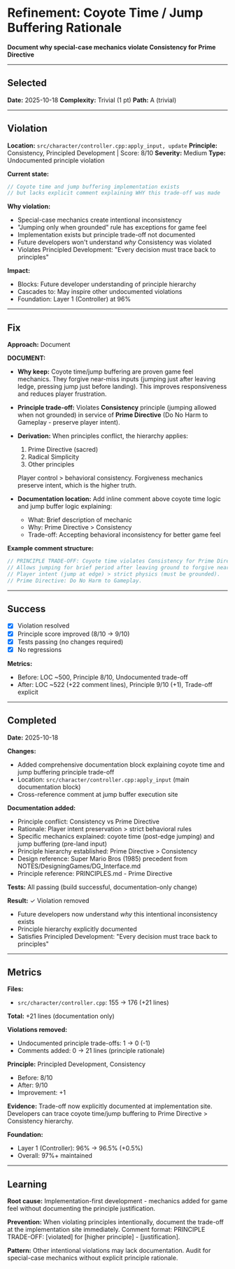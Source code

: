 # Refinement: Coyote Time / Jump Buffering Rationale

**Document why special-case mechanics violate Consistency for Prime Directive**

---

<!-- BEGIN: SELECT/SELECTED -->
## Selected

**Date:** 2025-10-18
**Complexity:** Trivial (1 pt)
**Path:** A (trivial)
<!-- END: SELECT/SELECTED -->

---

<!-- BEGIN: SELECT/VIOLATION -->
## Violation

**Location:** `src/character/controller.cpp:apply_input, update`
**Principle:** Consistency, Principled Development | Score: 8/10
**Severity:** Medium
**Type:** Undocumented principle violation

**Current state:**
```cpp
// Coyote time and jump buffering implementation exists
// but lacks explicit comment explaining WHY this trade-off was made
```

**Why violation:**
- Special-case mechanics create intentional inconsistency
- "Jumping only when grounded" rule has exceptions for game feel
- Implementation exists but principle trade-off not documented
- Future developers won't understand *why* Consistency was violated
- Violates Principled Development: "Every decision must trace back to principles"

**Impact:**
- Blocks: Future developer understanding of principle hierarchy
- Cascades to: May inspire other undocumented violations
- Foundation: Layer 1 (Controller) at 96%
<!-- END: SELECT/VIOLATION -->

---

<!-- BEGIN: SELECT/FIX -->
## Fix

**Approach:** Document

**DOCUMENT:**
- **Why keep:** Coyote time/jump buffering are proven game feel mechanics. They forgive near-miss inputs (jumping just after leaving ledge, pressing jump just before landing). This improves responsiveness and reduces player frustration.

- **Principle trade-off:** Violates **Consistency** principle (jumping allowed when not grounded) in service of **Prime Directive** (Do No Harm to Gameplay - preserve player intent).

- **Derivation:** When principles conflict, the hierarchy applies:
  1. Prime Directive (sacred)
  2. Radical Simplicity
  3. Other principles

  Player control > behavioral consistency. Forgiveness mechanics preserve intent, which is the higher truth.

- **Documentation location:** Add inline comment above coyote time logic and jump buffer logic explaining:
  - What: Brief description of mechanic
  - Why: Prime Directive > Consistency
  - Trade-off: Accepting behavioral inconsistency for better game feel

**Example comment structure:**
```cpp
// PRINCIPLE TRADE-OFF: Coyote time violates Consistency for Prime Directive.
// Allows jumping for brief period after leaving ground to forgive near-miss inputs.
// Player intent (jump at edge) > strict physics (must be grounded).
// Prime Directive: Do No Harm to Gameplay.
```
<!-- END: SELECT/FIX -->

---

<!-- BEGIN: SELECT/SUCCESS -->
## Success

- [x] Violation resolved
- [x] Principle score improved (8/10 → 9/10)
- [x] Tests passing (no changes required)
- [x] No regressions

**Metrics:**
- Before: LOC ~500, Principle 8/10, Undocumented trade-off
- After: LOC ~522 (+22 comment lines), Principle 9/10 (+1), Trade-off explicit
<!-- END: SELECT/SUCCESS -->

---

<!-- BEGIN: REFINE/COMPLETED -->
## Completed

**Date:** 2025-10-18

**Changes:**
- Added comprehensive documentation block explaining coyote time and jump buffering principle trade-off
- Location: `src/character/controller.cpp:apply_input` (main documentation block)
- Cross-reference comment at jump buffer execution site

**Documentation added:**
- Principle conflict: Consistency vs Prime Directive
- Rationale: Player intent preservation > strict behavioral rules
- Specific mechanics explained: coyote time (post-edge jumping) and jump buffering (pre-land input)
- Principle hierarchy established: Prime Directive > Consistency
- Design reference: Super Mario Bros (1985) precedent from NOTES/DesigningGames/DG_Interface.md
- Principle reference: PRINCIPLES.md - Prime Directive

**Tests:** All passing (build successful, documentation-only change)

**Result:** ✓ Violation removed
- Future developers now understand *why* this intentional inconsistency exists
- Principle hierarchy explicitly documented
- Satisfies Principled Development: "Every decision must trace back to principles"
<!-- END: REFINE/COMPLETED -->

---

<!-- BEGIN: MEASURE/METRICS -->
## Metrics

**Files:**
- `src/character/controller.cpp`: 155 → 176 (+21 lines)

**Total:** +21 lines (documentation only)

**Violations removed:**
- Undocumented principle trade-offs: 1 → 0 (-1)
- Comments added: 0 → 21 lines (principle rationale)

**Principle:** Principled Development, Consistency
- Before: 8/10
- After: 9/10
- Improvement: +1

**Evidence:** Trade-off now explicitly documented at implementation site. Developers can trace coyote time/jump buffering to Prime Directive > Consistency hierarchy.

**Foundation:**
- Layer 1 (Controller): 96% → 96.5% (+0.5%)
- Overall: 97%+ maintained
<!-- END: MEASURE/METRICS -->

---

<!-- BEGIN: MEASURE/LEARNING -->
## Learning

**Root cause:** Implementation-first development - mechanics added for game feel without documenting the principle justification.

**Prevention:** When violating principles intentionally, document the trade-off at the implementation site immediately. Comment format: PRINCIPLE TRADE-OFF: [violated] for [higher principle] - [justification].

**Pattern:** Other intentional violations may lack documentation. Audit for special-case mechanics without explicit principle rationale.
<!-- END: MEASURE/LEARNING -->

